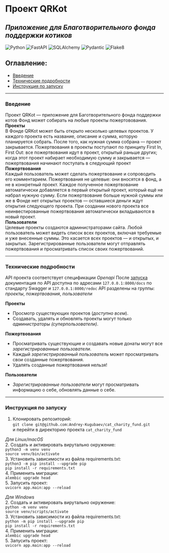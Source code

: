# Проект QRKot
## _Приложение для Благотворительного фонда поддержки котиков_

![Python](https://img.shields.io/badge/Python-3.9.0-green)
![FastAPI](https://img.shields.io/badge/FastAPI-0.78.0-green)
![SQLAlchemy](https://img.shields.io/badge/SQLAlchemy-1.4.36-green)
![Pydantic](https://img.shields.io/badge/Pydantic-1.9.1-green)
![Flake8](https://img.shields.io/badge/flake8-4.0.1-green)
<br>
## Оглавление:
- [Введение](#введение)
- [Технические подробности](#технические-подробности)
- [Инструкция по запуску](#инструкция-по-запуску)

----
### <anchor>Введение</anchor>
Проект QRKot — приложение для Баготворительного фонда поддержки котов
Фонд может собирать на любые проекты пожертовования.<br>
**Проекты**<br>
В Фонде QRKot может быть открыто несколько целевых проектов. У каждого проекта есть название, описание и сумма, которую планируется собрать. После того, как нужная сумма собрана — проект закрывается.
Пожертвования в проекты поступают по принципу First In, First Out: все пожертвования идут в проект, открытый раньше других; когда этот проект набирает необходимую сумму и закрывается — пожертвования начинают поступать в следующий проект<br>
**Пожертвования**<br>
Каждый пользователь может сделать пожертвование и сопроводить его комментарием. Пожертвования не целевые: они вносятся в фонд, а не в конкретный проект. Каждое полученное пожертвование автоматически добавляется в первый открытый проект, который ещё не набрал нужную сумму. Если пожертвование больше нужной суммы или же в Фонде нет открытых проектов — оставшиеся деньги ждут открытия следующего проекта. При создании нового проекта все неинвестированные пожертвования автоматически вкладываются в новый проект.<br>
**Пользователи**<br>
Целевые проекты создаются администраторами сайта. 
Любой пользователь может видеть список всех проектов, включая требуемые и уже внесенные суммы. Это касается всех проектов — и открытых, и закрытых.
Зарегистрированные пользователи могут отправлять пожертвования и просматривать список своих пожертвований.

----
### <anchor>Технические подробности</anchor>
API проекта соответствует спецификации _Openapi_
После [запуска](#инструкция-по-запуску) документация по API доступна по адресами `127.0.0.1:8000/docs` по стандарту Swagger и `127.0.0.1:8000/redoc`
API разделены на группы: _проекты_, _пожертвования_, _пользователи_

**Проекты**
- Просмотр существующих проектов (_доступно всем_).
- Создавать, удалять и обновлять проекты могут только _администраторы (суперпользователи)_.

**Пожертвования**
- Просматривать существующие и создавать новые донаты могут все _зарегистрированные пользователи_.
- Каждый _зарегистрированный пользователь_ может просматривать свои созданные пожертвования.
- Удалять созданные пожертвования нельзя!

**Пользователи**
- *Зарегистрированные пользователи* могут просматривать информацию о себе, обновлять данные о себе.

----
### <anchor>Инструкция по запуску</anchor>

1. Клонировать репозиторий:<br>
`git clone git@github.com:Andrey-Kugubaev/cat_charity_fund.git`<br>
и перейти в директорию проекта `cat_charity_fund`<br>

_Для Linux/macOS_<br>
2. Создать и активировать вирутально окружение: <br>
`python3 -m venv venv` <br>
`source venv/bin/activate`<br>
3. Установить зависимости из файла requirements.txt: <br>
`python3 -m pip install --upgrade pip` <br>
 `pip install -r requirements.txt` <br>
4. Применить миграции:<br>
`alembic upgrade head`<br>
5. Запусить проект:<br>
`uvicorn app.main:app --reload`

_Для Windows_<br>
2. Создать и активировать вирутально окружение: <br>
`python -m venv venv` <br>
`source venv/scripts/activate` <br>
3. Установить зависимости из файла requirements.txt: <br>
`python -m pip install --upgrade pip` <br>
`pip install -r requirements.txt` <br>
4. Применить миграции:<br>
`alembic upgrade head`<br>
5. Запусить проект:<br>
`uvicorn app.main:app --reload`